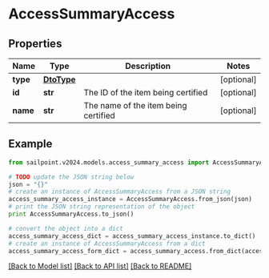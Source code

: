 # AccessSummaryAccess


## Properties

Name | Type | Description | Notes
------------ | ------------- | ------------- | -------------
**type** | [**DtoType**](DtoType.md) |  | [optional] 
**id** | **str** | The ID of the item being certified | [optional] 
**name** | **str** | The name of the item being certified | [optional] 

## Example

```python
from sailpoint.v2024.models.access_summary_access import AccessSummaryAccess

# TODO update the JSON string below
json = "{}"
# create an instance of AccessSummaryAccess from a JSON string
access_summary_access_instance = AccessSummaryAccess.from_json(json)
# print the JSON string representation of the object
print AccessSummaryAccess.to_json()

# convert the object into a dict
access_summary_access_dict = access_summary_access_instance.to_dict()
# create an instance of AccessSummaryAccess from a dict
access_summary_access_form_dict = access_summary_access.from_dict(access_summary_access_dict)
```
[[Back to Model list]](../README.md#documentation-for-models) [[Back to API list]](../README.md#documentation-for-api-endpoints) [[Back to README]](../README.md)



